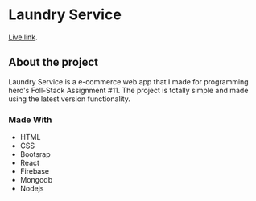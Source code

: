 # Laundry Service

[Live link](https://laundry-service-48e19.web.app).

## About the project

Laundry Service is a e-commerce web app that I made for programming hero's Foll-Stack Assignment #11. The project is totally simple and made using the latest version functionality. 

### Made With

<ul>
    <li>HTML</li>
    <li>CSS</li>
    <li>Bootsrap</li>
    <li>React</li>
    <li>Firebase</li>
    <li>Mongodb</li>
    <li>Nodejs</li>
</ul>